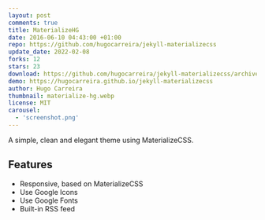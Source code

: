 ```yaml
---
layout: post
comments: true
title: MaterializeHG
date: 2016-06-10 04:43:00 +01:00
repo: https://github.com/hugocarreira/jekyll-materializecss
update_date: 2022-02-08
forks: 12
stars: 23
download: https://github.com/hugocarreira/jekyll-materializecss/archive/master.zip
demo: https://hugocarreira.github.io/jekyll-materializecss
author: Hugo Carreira
thumbnail: materialize-hg.webp
license: MIT
carousel:
  - 'screenshot.png'
---
```


A simple, clean and elegant theme using MaterializeCSS.

## Features

* Responsive, based on MaterializeCSS
* Use Google Icons
* Use Google Fonts
* Built-in RSS feed
